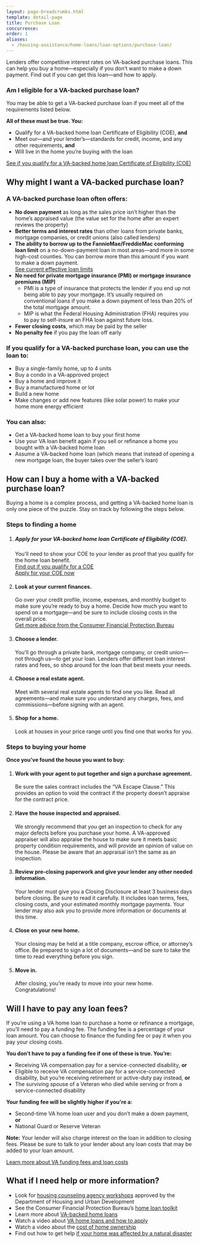 ```yaml
---
layout: page-breadcrumbs.html
template: detail-page
title: Purchase Loan
concurrence: 
order: 1
aliases:
  - /housing-assistance/home-loans/loan-options/purchase-loan/
---
```


<div class="va-introtext">

Lenders offer competitive interest rates on VA-backed purchase loans. This can help you buy a home—especially if you don’t want to make a down payment. Find out if you can get this loan—and how to apply. 

</div>

<div class="feature">

### Am I eligible for a VA-backed purchase loan?

You may be able to get a VA-backed purchase loan if you meet all of the requirements listed below.

**All of these must be true. You:**
-	Qualify for a VA-backed home loan Certificate of Eligibility (COE), **and**
-	Meet our—and your lender’s—standards for credit, income, and any other requirements, **and**
-	Will live in the home you’re buying with the loan

[See if you qualify for a VA-backed home loan Certificate of Eligibility (COE)](/housing-assistance/home-loans/eligibility/)
</div>

## Why might I want a VA-backed purchase loan?

### A VA-backed purchase loan often offers:

- **No down payment** as long as the sales price isn’t higher than the home’s appraised value (the value set for the home after an expert reviews the property)
- **Better terms and interest rates** than other loans from private banks, mortgage companies, or credit unions (also called lenders)
- **The ability to borrow up to the FannieMae/FreddieMac conforming loan limit** on a no-down-payment loan in most areas—and more in some high-cost counties. You can borrow more than this amount if you want to make a down payment. <br>
[See current effective loan limits](https://www.fhfa.gov/DataTools/Downloads/Pages/Conforming-Loan-Limits.aspx)
- **No need for private mortgage insurance (PMI) or mortgage insurance premiums (MIP)**
  - PMI is a type of insurance that protects the lender if you end up not being able to pay your mortgage. It’s usually required on conventional loans if you make a down payment of less than 20% of the total mortgage amount.
  - MIP is what the Federal Housing Administration (FHA) requires you to pay to self-insure an FHA loan against future loss.
- **Fewer closing costs**, which may be paid by the seller
- **No penalty fee** if you pay the loan off early

### If you qualify for a VA-backed purchase loan, you can use the loan to:

-	Buy a single-family home, up to 4 units
- Buy a condo in a VA-approved project
-	Buy a home and improve it
-	Buy a manufactured home or lot
-	Build a new home
-	Make changes or add new features (like solar power) to make your home more energy efficient

### You can also:

- Get a VA-backed home loan to buy your first home
- Use your VA loan benefit again if you sell or refinance a home you bought with a VA-backed home loan
- Assume a VA-backed home loan (which means that instead of opening a new mortgage loan, the buyer takes over the seller’s loan)

## How can I buy a home with a VA-backed purchase loan?

Buying a home is a complex process, and getting a VA-backed home loan is only one piece of the puzzle. Stay on track by following the steps below.

### Steps to finding a home

<ol class="process">
<li class="process-step list-one">

##### Apply for your VA-backed home loan Certificate of Eligibility (COE).

You’ll need to show your COE to your lender as proof that you qualify for the home loan benefit. 
<br>
[Find out if you qualify for a COE](/housing-assistance/home-loans/eligibility/) <br>
[Apply for your COE now](/housing-assistance/home-loans/how-to-apply/)

</li>

<li class="process-step list-two">

#### Look at your current finances.

Go over your credit profile, income, expenses, and monthly budget to make sure you’re ready to buy a home. Decide how much you want to spend on a mortgage—and be sure to include closing costs in the overall price. <br>
[Get more advice from the Consumer Financial Protection Bureau](http://www.consumerfinance.gov/owning-a-home/process/prepare/) 

</li>

<li class="process-step list-three">

#### Choose a lender.

You’ll go through a private bank, mortgage company, or credit union—not through us—to get your loan. Lenders offer different loan interest rates and fees, so shop around for the loan that best meets your needs. 

</li>

<li class="process-step list-four">

#### Choose a real estate agent.

Meet with several real estate agents to find one you like. Read all agreements—and make sure you understand any charges, fees, and commissions—before signing with an agent.

</li>

<li class="process-step list-five">

#### Shop for a home.

Look at houses in your price range until you find one that works for you.

</li>
</ol>

### Steps to buying your home

**Once you’ve found the house you want to buy:**

<ol class="process">
<li class="process-step list-one">

#### Work with your agent to put together and sign a purchase agreement.

Be sure the sales contract includes the “VA Escape Clause.” This provides an option to void the contract if the property doesn’t appraise for the contract price. 

</li>

<li class="process-step list-two">

#### Have the house inspected and appraised.

We strongly recommend that you get an inspection to check for any major defects before you purchase your home. A VA-approved appraiser will also appraise the house to make sure it meets basic property condition requirements, and will provide an opinion of value on the house. Please be aware that an appraisal isn’t the same as an inspection. 

</li>

<li class="process-step list-three">

#### Review pre-closing paperwork and give your lender any other needed information.

Your lender must give you a Closing Disclosure at least 3 business days before closing. Be sure to read it carefully. It includes loan terms, fees, closing costs, and your estimated monthly mortgage payments. Your lender may also ask you to provide more information or documents at this time.

</li>

<li class="process-step list-four">

#### Close on your new home.

Your closing may be held at a title company, escrow office, or attorney’s office. Be prepared to sign a lot of documents—and be sure to take the time to read everything before you sign.

</li>

<li class="process-step list-five">

#### Move in.

After closing, you’re ready to move into your new home. Congratulations!  

</li>
</ol>

## Will I have to pay any loan fees?
If you’re using a VA home loan to purchase a home or refinance a mortgage, you’ll need to pay a funding fee. The funding fee is a percentage of your loan amount. You can choose to finance the funding fee or pay it when you pay your closing costs.

**You don’t have to pay a funding fee if one of these is true. You’re:**

- Receiving VA compensation pay for a service-connected disability, **or**
- Eligible to receive VA compensation pay for a service-connected disability, but you’re receiving retirement or active-duty pay instead, **or**
- The surviving spouse of a Veteran who died while serving or from a service-connected disability 

**Your funding fee will be slightly higher if you're a:**

- Second-time VA home loan user and you don’t make a down payment, **or** 
- National Guard or Reserve Veteran

**Note:** Your lender will also charge interest on the loan in addition to closing fees. Please be sure to talk to your lender about any loan costs that may be added to your loan amount.

[Learn more about VA funding fees and loan costs](/housing-assistance/home-loans/va-loan-funding-fee/)


## What if I need help or more information?

- Look for [housing counseling agency workshops](http://www.hud.gov/offices/hsg/sfh/hcc/hcs.cfm?weblistaction=summary) approved by the Department of Housing and Urban Development
- See the Consumer Financial Protection Bureau’s [home loan toolkit](http://files.consumerfinance.gov/f/201503_cfpb_your-home-loan-toolkit-web.pdf)
- Learn more about [VA-backed home loans](https://www.benefits.va.gov/homeloans/)
- Watch a video about [VA home loans and how to apply](https://www.youtube.com/watch?v=h3gR_BmMP7A)
- Watch a video about the [cost of home ownership](https://www.youtube.com/watch?v=vYr5QVwL1Ow)
- Find out how to get help [if your home was affected by a natural disaster](https://www.benefits.va.gov/homeloans/documents/docs/va_policy_regarding_natural_disasters.pdf)
